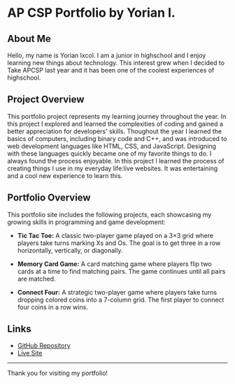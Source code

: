 # AP CSP Portfolio by Yorian I.

## About Me

Hello, my name is Yorian Ixcol. I am a junior in highschool and I enjoy learning new things about technology. This interest grew when I decided to Take APCSP last year and it has been one of the coolest experiences of highschool. 

## Project Overview

This portfolio project represents my learning journey throughout the year. In this project I explored  and learned the complexities of coding and gained a better appreciation for developers' skills. Thoughout the year I learned the basics of computers, including binary code and C++, and was introduced to web development languages like HTML, CSS, and JavaScript. Designing with these languages quickly became one of my favorite things to do. I always found the process enjoyable. In this project I learned the process of creating things I use in my everyday life:live websites. It was entertaining and a cool new experience to learn this. 

## Portfolio Overview

This portfolio site includes the following projects, each showcasing my growing skills in programming and game development:

- **Tic Tac Toe:** A classic two-player game played on a 3×3 grid where players take turns marking Xs and Os. The goal is to get three in a row horizontally, vertically, or diagonally.

- **Memory Card Game:** A card matching game where players flip two cards at a time to find matching pairs. The game continues until all pairs are matched.

- **Connect Four:** A strategic two-player game where players take turns dropping colored coins into a 7-column grid. The first player to connect four coins in a row wins.

## Links

- [GitHub Repository](https://github.com/yor1an/Final-Project)
- [Live Site](https://yor1an.github.io/Final-Project/)

---

Thank you for visiting my portfolio!
